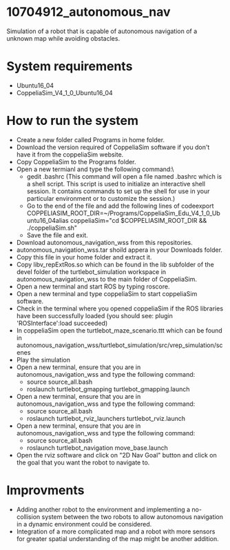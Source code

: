 # 10704912_autonomous_nav
Simulation of a robot that is capable of autonomous navigation of a unknown map while avoiding obstacles.
# System requirements
* Ubuntu16_04
* CoppeliaSim_V4_1_0_Ubuntu16_04

# How to run the system
* Create a new folder called Programs in home folder.
* Download the version required of CoppeliaSim software if you don't have it from the coppeliaSim website.
* Copy CoppeliaSim to the Programs folder.
* Open a new termianl and type the following command:\
  - gedit .bashrc (This command will open a file named .bashrc which is a shell script. This script is used to initialize an interactive shell session. It contains commands to set up the shell for use in your particular environment or to customize the session.)
  - Go to the end of the file and add the following lines of codeexport COPPELIASIM_ROOT_DIR=~/Programs/CoppeliaSim_Edu_V4_1_0_Ubuntu16_04alias coppeliaSim="cd $COPPELIASIM_ROOT_DIR && ./coppeliaSim.sh" 
  - Save the file and exit.
* Download autonomous_navigation_wss from this repositories.
* autonomous_navigation_wss.tar shoild appera in your Downloads folder.
* Copy this file in your home folder and extract it.
* Copy libv_repExtRos.so which can be found in the lib subfolder of the devel folder of the turtlebot_simulation workspace in autonomous_navigation_wss to the main folder of CoppeliaSim.
* Open a new terminal and start ROS by typing roscore.
* Open a new terminal and type coppeliaSim to start coppeliaSim software.
* Check in the terminal where you opened coppeliaSim if the ROS libraries have been successfully loaded (you should see: plugin 'ROSInterface':load succeeded)
* In coppeliaSim open the turtlebot_maze_scenario.ttt which can be found in autonomous_navigation_wss/turtlebot_simulation/src/vrep_simulation/scenes
* Play the simulation
* Open a new terminal, ensure that you are in autonomous_navigation_wss and type the following command:
  - source source_all.bash
  - roslaunch turtlebot_gmapping turtlebot_gmapping.launch
* Open a new terminal, ensure that you are in autonomous_navigation_wss and type the following command:
  - source source_all.bash
  - roslaunch turtlebot_rviz_launchers turtlebot_rviz.launch
* Open a new terminal, ensure that you are in autonomous_navigation_wss and type the following command:
  - source source_all.bash
  - roslaunch turtlebot_navigation move_base.launch
* Open the rviz software and click on "2D Nav Goal" button and click on the goal that you want the robot to navigate to.

# Improvments
* Adding another robot to the environment and implementing a no-collision system between the two robots to allow autonomous navigation in a dynamic environment could be considered. 
* Integration of a more complicated map and a robot with more sensors for greater spatial understanding of the map might be another addition.
